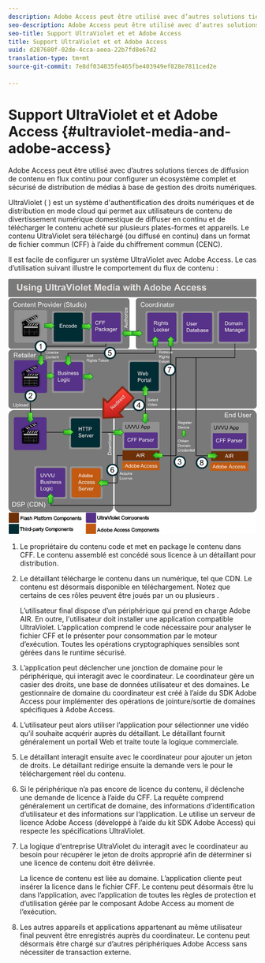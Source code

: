 ```yaml
---
description: Adobe Access peut être utilisé avec d’autres solutions tierces de diffusion de contenu en flux continu pour configurer un écosystème complet et sécurisé de distribution de médias à base de gestion des droits numériques.
seo-description: Adobe Access peut être utilisé avec d’autres solutions tierces de diffusion de contenu en flux continu pour configurer un écosystème complet et sécurisé de distribution de médias à base de gestion des droits numériques.
seo-title: Support UltraViolet et et Adobe Access
title: Support UltraViolet et et Adobe Access
uuid: d287680f-02de-4cca-aeea-22b7fd8e67d2
translation-type: tm+mt
source-git-commit: 7e8df034035fe465fbe403949ef828e7811ced2e

---
```



# Support UltraViolet et et Adobe Access {#ultraviolet-media-and-adobe-access}

Adobe Access peut être utilisé avec d’autres solutions tierces de diffusion de contenu en flux continu pour configurer un écosystème complet et sécurisé de distribution de médias à base de gestion des droits numériques.

UltraViolet ( [](https://www.uvvu.com/)) est un système d&#39;authentification des droits numériques et de distribution en mode cloud qui permet aux utilisateurs de contenu de divertissement numérique domestique de diffuser en continu et de télécharger le contenu acheté sur plusieurs plates-formes et appareils. Le contenu UltraViolet sera téléchargé (ou diffusé en continu) dans un format de fichier commun (CFF) à l’aide du chiffrement commun (CENC).

Il est facile de configurer un système UltraViolet avec Adobe Access. Le cas d’utilisation suivant illustre le comportement du flux de contenu :

<!--<a id="fig_cxy_dc2_44"></a>-->

![](assets/AdobeUV_web.png)

1. Le propriétaire du contenu code et met en package le contenu dans CFF. Le contenu assemblé est concédé sous licence à un détaillant pour distribution.
1. Le détaillant télécharge le contenu dans un numérique, tel que CDN. Le contenu est désormais disponible en téléchargement. Notez que certains de ces rôles peuvent être joués par un ou plusieurs .

   L’utilisateur final dispose d’un périphérique qui prend en charge Adobe AIR. En outre, l&#39;utilisateur doit installer une application compatible UltraViolet. L’application comprend le code nécessaire pour analyser le fichier CFF et le présenter pour consommation par le moteur d’exécution. Toutes les opérations cryptographiques sensibles sont gérées dans le runtime sécurisé.
1. L’application peut déclencher une jonction de domaine pour le périphérique, qui interagit avec le coordinateur. Le coordinateur gère un casier des droits, une base de données utilisateur et des domaines. Le gestionnaire de domaine du coordinateur est créé à l’aide du SDK Adobe Access pour implémenter des opérations de jointure/sortie de domaines spécifiques à Adobe Access.
1. L’utilisateur peut alors utiliser l’application pour sélectionner une vidéo qu’il souhaite acquérir auprès du détaillant. Le détaillant fournit généralement un portail Web et traite toute la logique commerciale.
1. Le détaillant interagit ensuite avec le coordinateur pour ajouter un jeton de droits. Le détaillant redirige ensuite la demande vers le pour le téléchargement réel du contenu.
1. Si le périphérique n’a pas encore de licence du contenu, il déclenche une demande de licence à l’aide du CFF. La requête comprend généralement un certificat de domaine, des informations d’identification d’utilisateur et des informations sur l’application. Le utilise un serveur de licence Adobe Access (développé à l’aide du kit SDK Adobe Access) qui respecte les spécifications UltraViolet.
1. La logique d&#39;entreprise UltraViolet du interagit avec le coordinateur au besoin pour récupérer le jeton de droits approprié afin de déterminer si une licence de contenu doit être délivrée.

   La licence de contenu est liée au domaine. L’application cliente peut insérer la licence dans le fichier CFF. Le contenu peut désormais être lu dans l’application, avec l’application de toutes les règles de protection et d’utilisation gérée par le composant Adobe Access au moment de l’exécution.
1. Les autres appareils et applications appartenant au même utilisateur final peuvent être enregistrés auprès du coordinateur. Le contenu peut désormais être chargé sur d’autres périphériques Adobe Access sans nécessiter de transaction externe.

